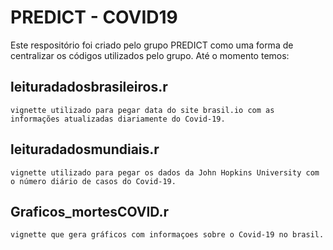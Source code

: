 # PREDICT - COVID19

 Este respositório foi criado pelo grupo PREDICT como uma forma de centralizar os códigos utilizados pelo grupo. Até o momento temos:

 ## leituradadosbrasileiros.r
    vignette utilizado para pegar data do site brasil.io com as informações atualizadas diariamente do Covid-19.

## leituradadosmundiais.r
    vignette utilizado para pegar os dados da John Hopkins University com o número diário de casos do Covid-19.

## Graficos_mortesCOVID.r
    vignette que gera gráficos com informaçoes sobre o Covid-19 no brasil.